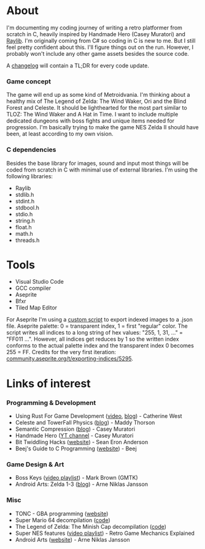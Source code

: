 # About
I'm documenting my coding journey of writing a retro platformer from scratch in C, heavily inspired by Handmade Hero (Casey Muratori) and [Raylib](https://www.raylib.com/). I'm originally coming from C# so coding in C is new to me. But I still feel pretty confident about this. I'll figure things out on the run. However, I probably won't include any other game assets besides the source code.

A [changelog](version_notes.md) will contain a TL;DR for every code update.

### Game concept

The game will end up as some kind of Metroidvania. I'm thinking about a healthy mix of The Legend of Zelda: The Wind Waker, Ori and the Blind Forest and Celeste. It should be lighthearted for the most part similar to TLOZ: The Wind Waker and A Hat in Time. I want to include multiple dedicated dungeons with boss fights and unique items needed for progression. I'm basically trying to make the game NES Zelda II should have been, at least according to my own vision.

### C dependencies
Besides the base library for images, sound and input most things will be coded from scratch in C with minimal use of external libraries. I'm using the following libraries:

* Raylib
* stdlib.h
* stdint.h
* stdbool.h
* stdio.h
* string.h
* float.h
* math.h
* threads.h

# Tools

* Visual Studio Code
* GCC compiler
* Aseprite
* Bfxr
* Tiled Map Editor

For Aseprite I'm using a [custom script](https://github.com/TheStrupf/pxl-platformer/blob/main/misc/aseprite_export_indexed_json.lua) to export indexed images to a .json file. Aseprite palette: 0 = transparent index, 1 = first "regular" color. The script writes all indices to a long string of hex values: "255, 1, 31, ..." = "FF011 ...". However, all indices get reduces by 1 so the written index conforms to the actual palette index and the transparent index 0 becomes 255 = FF. Credits for the very first iteration: [community.aseprite.org/t/exporting-indices/5295](https://community.aseprite.org/t/exporting-indices/5295).

# Links of interest

### Programming & Development
* Using Rust For Game Development ([video](https://www.youtube.com/watch?v=aKLntZcp27M), [blog](https://kyren.github.io/2018/09/14/rustconf-talk.html)) - Catherine West
* Celeste and TowerFall Physics ([blog](https://maddythorson.medium.com/celeste-and-towerfall-physics-d24bd2ae0fc5)) - Maddy Thorson
* Semantic Compression ([blog](https://caseymuratori.com/blog_0015)) - Casey Muratori
* Handmade Hero ([YT channel](https://www.youtube.com/c/MollyRocket) - Casey Muratori
* Bit Twiddling Hacks ([website](https://graphics.stanford.edu/~seander/bithacks.html)) - Sean Eron Anderson
* Beej's Guide to C Programming ([website](https://beej.us/guide/bgc/)) - Beej

### Game Design & Art
* Boss Keys ([video playlist](https://www.youtube.com/playlist?list=PLc38fcMFcV_ul4D6OChdWhsNsYY3NA5B2)) - Mark Brown (GMTK)
* Android Arts: Zelda 1-3 ([blog](https://androidarts.com/zelda/Zelda.htm)) - Arne Niklas Jansson

### Misc
* TONC - GBA programming ([website](https://www.coranac.com/tonc/text/))
* Super Mario 64 decompilation ([code](https://github.com/n64decomp/sm64))
* The Legend of Zelda: The Minish Cap decompilation ([code](https://github.com/zeldaret/tmc))
* Super NES features ([video playlist](https://www.youtube.com/playlist?list=PLHQ0utQyFw5KCcj1ljIhExH_lvGwfn6GV)) - Retro Game Mechanics Explained
* Android Arts ([website](https://androidarts.com/)) - Arne Niklas Jansson
